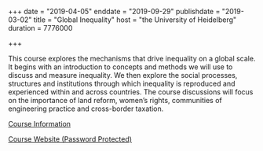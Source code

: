 +++
date = "2019-04-05"
enddate = "2019-09-29"
publishdate = "2019-03-02"
title = "Global Inequality"
host = "the University of Heidelberg"
duration = 7776000

+++



This course explores the mechanisms that drive inequality on a global scale. It begins with an introduction to concepts and methods we will use to discuss and measure inequality. We then explore the social processes, structures and institutions through which inequality is reproduced and experienced within and across countries. The course discussions will focus on the importance of land reform, women’s rights, communities of engineering practice and cross-border taxation.

[Course Information](https://lsf.uni-heidelberg.de/qisserver/rds?state=verpublish&status=init&vmfile=no&moduleCall=webInfo&publishConfFile=webInfo&publishSubDir=veranstaltung&veranstaltung.veranstid=296095)

[Course Website (Password Protected)](https://elearning2.uni-heidelberg.de/course/view.php?id=21635)

